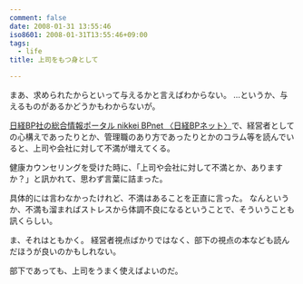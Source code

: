 ```yaml
---
comment: false
date: 2008-01-31 13:55:46
iso8601: 2008-01-31T13:55:46+09:00
tags:
  - life
title: 上司をもつ身として

---
```


まあ、求められたからといって与えるかと言えばわからない。
…というか、与えるものがあるかどうかもわからないが。

<a href="http://www.nikkeibp.co.jp/">日経BP社の総合情報ポータル nikkei BPnet 〈日経BPネット〉</a>で、経営者としての心構えであったりとか、管理職のあり方であったりとかのコラム等を読んでいると、上司や会社に対して不満が増えてくる。

健康カウンセリングを受けた時に、「上司や会社に対して不満とか、ありますか？」と訊かれて、思わず言葉に詰まった。

具体的には言わなかったけれど、不満はあることを正直に言った。
なんというか、不満も溜まればストレスから体調不良になるということで、そういうことも訊くらしい。

ま、それはともかく。
経営者視点ばかりではなく、部下の視点の本なども読んだほうが良いのかもしれない。

部下であっても、上司をうまく使えばよいのだ。
